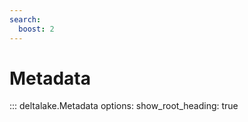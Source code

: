 ```yaml
---
search:
  boost: 2 
---
```



# Metadata

::: deltalake.Metadata
    options:
        show_root_heading: true

